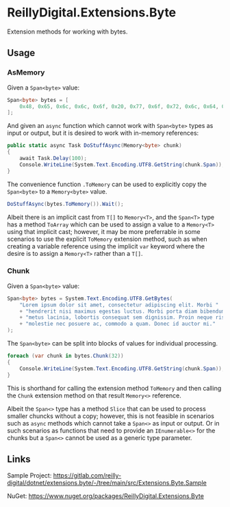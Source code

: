 # ReillyDigital.Extensions.Byte

Extension methods for working with bytes.

## Usage

### AsMemory

Given a `Span<byte>` value:
```csharp
Span<byte> bytes = [
	0x48, 0x65, 0x6c, 0x6c, 0x6f, 0x20, 0x77, 0x6f, 0x72, 0x6c, 0x64, 0x21
];
```

And given an `async` function which cannot work with `Span<byte>` types as input or output, but it is desired to work with in-memory references:
```csharp
public static async Task DoStuffAsync(Memory<byte> chunk)
{
	await Task.Delay(100);
	Console.WriteLine(System.Text.Encoding.UTF8.GetString(chunk.Span));
}
```

The convenience function `.ToMemory` can be used to explicitly copy the `Span<byte>` to a `Memory<byte>` value.
```csharp
DoStuffAsync(bytes.ToMemory()).Wait();
```

Albeit there is an implicit cast from `T[]` to `Memory<T>`, and the `Span<T>` type has a method `ToArray` which can be used to assign a value to a `Memory<T>` using that implicit cast; however, it may be more preferrable in some scenarios to use the explicit `ToMemory` extension method, such as when creating a variable reference using the implicit `var` keyword where the desire is to assign a `Memory<T>` rather than a `T[]`.

### Chunk

Given a `Span<byte>` value:
```csharp
Span<byte> bytes = System.Text.Encoding.UTF8.GetBytes(
	"Lorem ipsum dolor sit amet, consectetur adipiscing elit. Morbi "
	+ "hendrerit nisi maximus egestas luctus. Morbi porta diam bibendum "
	+ "metus lacinia, lobortis consequat sem dignissim. Proin neque risus, "
	+ "molestie nec posuere ac, commodo a quam. Donec id auctor mi."
);
```

The `Span<byte>` can be split into blocks of values for individual processing.
```csharp
foreach (var chunk in bytes.Chunk(32))
{
	Console.WriteLine(System.Text.Encoding.UTF8.GetString(chunk.Span));
}
```

This is shorthand for calling the extension method `ToMemory` and then calling the `Chunk` extension method on that result `Memory<>` reference.

Albeit the `Span<>` type has a method `Slice` that can be used to process smaller chuncks without a copy; however, this is not feasible in scenarios such as `async` methods which cannot take a `Span<>` as input or output. Or in such scenarios as functions that need to provide an `IEnumerable<>` for the chunks but a `Span<>` cannot be used as a generic type parameter.

## Links

Sample Project:
https://gitlab.com/reilly-digital/dotnet/extensions.byte/-/tree/main/src/Extensions.Byte.Sample

NuGet:
https://www.nuget.org/packages/ReillyDigital.Extensions.Byte
